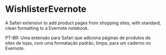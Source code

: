 # WishlisterEvernote
A Safari extension to add product pages from shopping sites, with standard, clean formatting to a Evernote notebook.

PT-BR:
Uma extensão para Safari que adiciona páginas de produtos de sites de lojas, com uma formatação padrão, limpa, para um caderno no Evernote.

